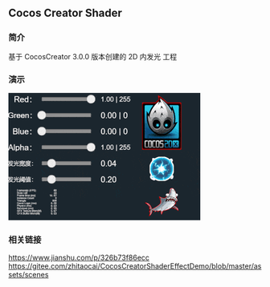 ## Cocos Creator Shader

### 简介
基于 CocosCreator 3.0.0 版本创建的 2D 内发光 工程

### 演示
![image](../../gif/202202/2022022405.gif)

### 相关链接
https://www.jianshu.com/p/326b73f86ecc    
https://gitee.com/zhitaocai/CocosCreatorShaderEffectDemo/blob/master/assets/scenes